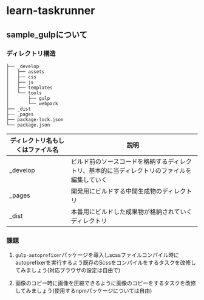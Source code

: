 # learn-taskrunner

## sample_gulpについて

### ディレクトリ構造

``` shell
├── _develop
│   ├── assets
│   ├── css
│   ├── js
│   ├── templates
│   └── tools
│       ├── gulp
│       └── webpack
├── _dist
├── _pages
├── package-lock.json
└── package.json
```

|ディレクトリ名もしくはファイル名|説明|
|---|---|
|_develop|ビルド前のソースコードを格納するディレクトリ、基本的に当ディレクトリのファイルを編集していく|
|_pages|開発用にビルドする中間生成物のディレクトリ|
|_dist|本番用にビルドした成果物が格納されていくディレクトリ|

### 課題

1. `gulp-autoprefixer`パッケージを導入しscssファイルコンパイル時にautoprefixerを実行するよう既存のScssをコンパイルをするタスクを改修してみましょう(対応ブラウザの設定は自由で)

2. 画像のコピー時に画像を圧縮できるように画像のコピーをするタスクを改修してみましょう(使用するnpmパッケージについては自由)
